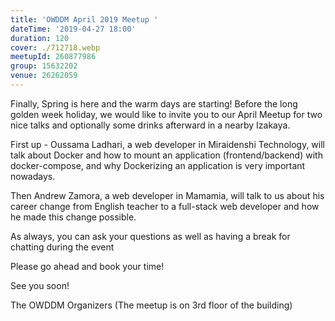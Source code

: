 ```yaml
---
title: 'OWDDM April 2019 Meetup '
dateTime: '2019-04-27 18:00'
duration: 120
cover: ./712718.webp
meetupId: 260877986
group: 15632202
venue: 26262059
---
```


Finally, Spring is here and the warm days are starting! Before the long golden week holiday, we would like to invite you to our April Meetup for two nice talks and optionally some drinks afterward in a nearby Izakaya.

First up - Oussama Ladhari, a web developer in Miraidenshi Technology, will talk about Docker and how to mount an application (frontend/backend) with docker-compose, and why Dockerizing an application is very important nowadays.

Then Andrew Zamora, a web developer in Mamamia, will talk to us about his career change from English teacher to a full-stack web developer and how he made this change possible.

As always, you can ask your questions as well as having a break for chatting during the event

Please go ahead and book your time!

See you soon!

The OWDDM Organizers
(The meetup is on 3rd floor of the building)
